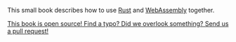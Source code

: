 This small book describes how to use [Rust] and [WebAssembly] together.

[This book is open source! Find a typo? Did we overlook something? Send us a
pull request!][repo]

[Rust]: https://www.rust-lang.org
[WebAssembly]: http://webassembly.org/
[repo]: https://github.com/rustwasm/book
